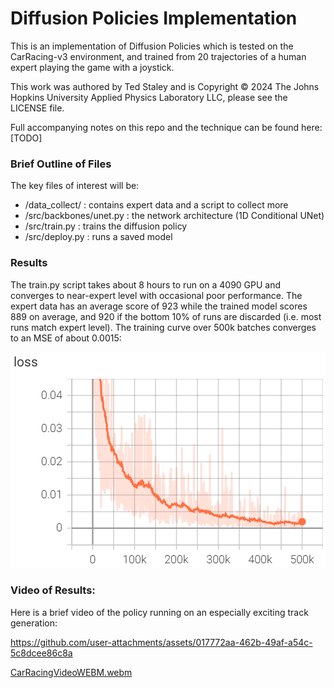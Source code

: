 # Diffusion Policies Implementation

This is an implementation of Diffusion Policies which is tested on the CarRacing-v3 environment, and trained from 20 trajectories of a human expert playing the game with a joystick.

This work was authored by Ted Staley and is Copyright © 2024 The Johns Hopkins University Applied Physics Laboratory LLC, please see the LICENSE file.

Full accompanying notes on this repo and the technique can be found here: [TODO]



### Brief Outline of Files

The key files of interest will be:

- /data_collect/ : contains expert data and a script to collect more
- /src/backbones/unet.py : the network architecture (1D Conditional UNet)
- /src/train.py : trains the diffusion policy
- /src/deploy.py : runs a saved model



### Results

The train.py script takes about 8 hours to run on a 4090 GPU and converges to near-expert level with occasional poor performance. The expert data has an average score of 923 while the trained model scores 889 on average, and 920 if the bottom 10% of runs are discarded (i.e. most runs match expert level). The training curve over 500k batches converges to an MSE of about 0.0015:

![learning-curve](./assets/learning.png)



### Video of Results:

Here is a brief video of the policy running on an especially exciting track generation:


https://github.com/user-attachments/assets/017772aa-462b-49af-a54c-5c8dcee86c8a


[CarRacingVideoWEBM.webm](https://github.com/user-attachments/assets/ae5b5300-ccd1-4414-b43e-86f483bcd5d1)



